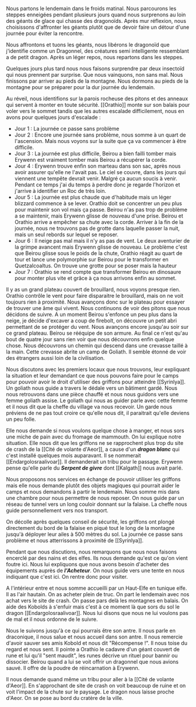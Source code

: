 Nous partons le lendemain dans le froids matinal. Nous parcourons les steppes enneigées pendant plusieurs jours quand nous surprenons au loin des géants de glace qui chasse des dragonoïds. Après mur réflexion, nous choisissons d'affronter les géants plutôt que de devoir faire un détour d'une journée pour éviter la rencontre.

Nous affrontons et tuons les géants, nous libérons le dragonoïd que j'identifie comme un Dragonnel, des créatures semi intelligente ressemblant a de petit dragon.
Après un léger repos, nous repartons dans les steppes.

Quelques jours plus tard nous nous faisons surprendre par deux insectoïd qui nous prennent par surprise. Que nous vainquons, non sans mal.
Nous finissons par arriver au pieds de la montagne. Nous dormons au pieds de la montagne pour se préparer pour la dur journée du lendemain.

Au réveil, nous identifions sur la parois rocheuse des pitons et des anneaux qui servent à monter en toute sécurité. [[Orathio]] monte sur son balais pour voler vers le sommet tandis que les autres escalade difficilement, nous en avons pour quelques jours d'escalade :
- Jour 1 : La journée ce passe sans problème
- Jour 2 : Encore une journée sans problème, nous somme à un quart de l'ascension. Mais nous voyons sur la suite que ça va commencer à être difficile.
- Jour 3 : La journée est plus difficile, Beirou a bien failli tomber mais Erywenn est vraiment tomber mais Beirou a récupérer la corde.
- Jour 4 : Erywenn trouve enfin son marteau dans son sac, après nous avoir assurer qu'elle ne l'avait pas. Le ciel se couvre, dans les jours qui viennent une tempête devrait venir. Malgré ça aucun soucis à venir. Pendant ce temps j'ai du temps à perdre donc je regarde l'horizon et j'arrive à identifier un Roc de très loin.
- Jour 5 : La journée est plus chaude que d'habitude mais un léger blizzard commence à se lever. Orathio doit se concentrer un peu plus pour maintenir son vol mais ça passe. Beirou n'as pas trop de problème a se maintenir, mais Erywenn glisse de nouveau d'une prise. Beirou et Orathio arrive a empêcher sa chute avec la corde. Arriver à la fin de la journée, nous ne trouvons pas de grotte dans laquelle passer la nuit, mais un seul rebords sur lequel se reposer.
- Jour 6 : Il neige pas mal mais il n'y as pas de vent. Le deux aventurier de la grimpe avancent mais Erywenn glisse de nouveau. Le problème c'est que Beirou glisse sous le poids de la chute, Orathio réagit au quart de tour et lance une polymorphie sur Beirou pour le transformer en Quetzalcoaltus. On trouve une grotte pour se poser mais la hauteur 
- Jour 7 : Orathio se rend compte que transformer Beirou en dinosaure pour monter plus vite et grâce à ça  nous arrivons enfin au sommet.

Il y as un grand plateau couvert de brouillard, nous voyons presque rien. Orathio contrôle le vent pour faire disparaitre le brouillard, mais on ne voit toujours rien à proximité.
Nous avançons donc sur le plateau pour essayer de trouver une âme qui vivent. Nous continuons de voir des pitons que nous décidons de suivre. A un moment Beirou s'enfonce un peu plus dans la neige, je décide d'excaver a coup de firebolt, on découvre un petit abri permettant de se protéger du vent.  Nous avançons encore jusqu'au soir sur ce grand plateau. Beirou se rééquipe de son armure. 
Au final ce n'est qu'au bout de quatre jour sans rien voir que nous découvrons enfin quelque chose. Nous découvrons un chemin qui descend dans une crevasse taillé à la main. Cette crevasse abrite un camp de Goliath. Il semble étonné de voir des étrangers aussi loin de la civilisation. 

Nous discutons avec les premiers locaux que nous trouvons, leur expliquant la situation et leur demandant ce que nous pouvons faire pour le camps pour pouvoir avoir le droit d'utiliser des griffons pour atteindre [[Syrinlya]]. 
Un goliath nous guide a travers le dédale vers un bâtiment gardé. Nous nous retrouvons dans une pièce chauffé et nous nous guidons vers une femme goliath assise. Le goliath qui nous as guider parle avec cette femme et il nous dit que la cheffe du village va nous recevoir.
Un garde nous préviens de ne pas tout croire ce qu'elle nous dit, il paraitrait qu'elle deviens un peu folle.

Elle nous demande si nous voulons quelque chose à manger, et nous sors une miche de pain avec du fromage de mammouth. On lui explique notre situation. Elle nous dit que les griffons ne se rapprochent plus trop du site de crash de la [[Cité de volante d'Aeor]], a cause d'un ***dragon blanc*** qui c'est installé quelques mois auparavant. Il se nommerait [[Endargolosraalivoar]]. Il demanderait un tribu pour le passage. Erywenn pense qu'elle parle du ***Serpent de givre*** dont [[Kalgath]] nous avait parlé.

Nous proposons nos services en échange de pouvoir utiliser les griffons mais elle nous demande plutôt des objets magiques qui pourrait aider le camps et nous demandons à partir le lendemain. Nous somme mis dans une chambre pour nous permettre de nous reposer. 
On nous guide par un réseau de tunnel vers un long couloir donnant sur la falaise. La cheffe nous guide personnellement vers nos transport. 

On décolle après quelques conseil de sécurité, les griffons ont plongé directement du bord de la falaise en piqué tout le long de la montagne jusqu'à déployer leur ailes à 500 mètres du sol. La journée ce passe sans problème et nous atterrissons à proximité de [[Syrinlya]]. 

Pendant que nous discutions, nous remarquons que nous nous faisons encerclé par des nains et des elfes. Ils nous demande qu'est ce qu'on vient foutre ici. Nous lui expliquons que nous avons besoin d'acheter des équipements auprès de ***l'Acheteur***. On nous guide vers une tente en nous indiquant que c'est ici. On rentre donc pour visiter.

A l'intérieur entre et nous somme accueilli par un Haut-Elfe en tunique elfe. Il as l'air hautain. 
On as acheter plein de truc. 
On part le lendemain avec nos achat vers le site de crash. On passe pars delà les montagnes en balais. On aide des Kobolds à s'enfuir mais c'est à ce moment là que sors du sol le dragon [[Endargolosraalivoar]]. Nous lui disons que nous ne lui voulons pas de mal et il nous ordonne de le suivre. 

Nous le suivons jusqu'à ce qui pourrais être son antre. Il nous parle en draconique, il nous salue et nous accueil dans son antre. Il nous remercie d'avoir sauver ses amis Kobold et nous dit "Récompense !". Il nous toise du regard et nous sent. Il pointe a Orathio le cadavre d'un géant couvert de rune et lui qu'il "sent maudit", les runes décrive un rituel pour bannir ou dissocier. Beirou quand a lui se voit offrir un dragonnel que nous avions sauvé. Il offre de la poudre de réincarnation à Erywenn.

Il nous demande quand même un tribu pour aller à la [[Cité de volante d'Aeor]]. En s'approchant de site de crash on voit beaucoup de ruine et on voit l'impact de la chute sur le paysage. Le dragon nous laisse proche d'Aeor. On se pose au bord du cratère de la ville. 